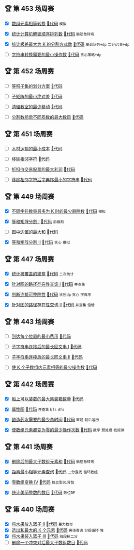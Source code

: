 ## 🏆 第 453 场周赛
- [x] [数组元素相等转换](https://leetcode.cn/contest/weekly-contest-453/problems/transform-array-to-all-equal-elements)
 [🎈代码](w_400/w_453/A.java) `模拟`
- [x] [统计计算机解锁顺序排列数](https://leetcode.cn/contest/weekly-contest-453/problems/count-the-number-of-computer-unlocking-permutations)
 [🎈代码](w_400/w_453/B.java) `脑筋急转弯`
- [x] [统计极差最大为 K 的分割方式数](https://leetcode.cn/contest/weekly-contest-453/problems/count-partitions-with-max-min-difference-at-most-k)
 [🎈代码](w_400/w_453/C.java) `单调队列+dp` `二分st表+dp`
- [ ] [字符串转换需要的最小操作数](https://leetcode.cn/contest/weekly-contest-453/problems/minimum-steps-to-convert-string-with-operations)
 [🎈代码](w_400/w_453/D.java) `贪心策略+dp`



## 🏆 第 452 场周赛
- [ ] [等积子集的划分方案](https://leetcode.cn/contest/weekly-contest-452/problems/partition-array-into-two-equal-product-subsets)
 [🎈代码](w_400/w_452/A.java)
- [ ] [子矩阵的最小绝对差](https://leetcode.cn/contest/weekly-contest-452/problems/minimum-absolute-difference-in-sliding-submatrix)
 [🎈代码](w_400/w_452/B.java)
- [ ] [清理教室的最少移动](https://leetcode.cn/contest/weekly-contest-452/problems/minimum-moves-to-clean-the-classroom)
 [🎈代码](w_400/w_452/C.java)
- [ ] [分割数组后不同质数的最大数目](https://leetcode.cn/contest/weekly-contest-452/problems/maximize-count-of-distinct-primes-after-split)
 [🎈代码](w_400/w_452/D.java)



## 🏆 第 451 场周赛
- [ ] [木材运输的最小成本](https://leetcode.cn/contest/weekly-contest-451/problems/find-minimum-log-transportation-cost)
 [🎈代码](w_400/w_451/A.java)
- [ ] [移除相邻字符](https://leetcode.cn/contest/weekly-contest-451/problems/resulting-string-after-adjacent-removals)
 [🎈代码](w_400/w_451/B.java)
- [ ] [折扣价交易股票的最大利润](https://leetcode.cn/contest/weekly-contest-451/problems/maximum-profit-from-trading-stocks-with-discounts)
 [🎈代码](w_400/w_451/C.java)
- [ ] [移除相邻字符后字典序最小的字符串](https://leetcode.cn/contest/weekly-contest-451/problems/lexicographically-smallest-string-after-adjacent-removals)
 [🎈代码](w_400/w_451/D.java)



## 🏆 第 449 场周赛
- [x] [不同字符数量最多为 K 时的最少删除数](https://leetcode.cn/contest/weekly-contest-449/problems/minimum-deletions-for-at-most-k-distinct-characters)
 [🎈代码](w_400/w_449/A.java) `模拟`
- [x] [等和矩阵分割 I](https://leetcode.cn/contest/weekly-contest-449/problems/equal-sum-grid-partition-i)
 [🎈代码](w_400/w_449/B.java) `前缀和`
- [ ] [图中边值的最大和](https://leetcode.cn/contest/weekly-contest-449/problems/maximum-sum-of-edge-values-in-a-graph)
 [🎈代码](w_400/w_449/C.java)
- [x] [等和矩阵分割 II](https://leetcode.cn/contest/weekly-contest-449/problems/equal-sum-grid-partition-ii)
 [🎈代码](w_400/w_449/D.java) `贪心` `模拟`



## 🏆 第 447 场周赛
- [x] [统计被覆盖的建筑](https://leetcode.cn/contest/weekly-contest-447/problems/count-covered-buildings)
 [🎈代码](w_400/w_447/A.java) `二次统计`
- [x] [针对图的路径存在性查询 I](https://leetcode.cn/contest/weekly-contest-447/problems/path-existence-queries-in-a-graph-i)
 [🎈代码](w_400/w_447/B.java) `并查集`
- [x] [判断连接可整除性](https://leetcode.cn/contest/weekly-contest-447/problems/concatenated-divisibility)
 [🎈代码](w_400/w_447/C.java) `状压dp` `贪心` `字典序`
- [x] [针对图的路径存在性查询 II](https://leetcode.cn/contest/weekly-contest-447/problems/path-existence-queries-in-a-graph-ii)
 [🎈代码](w_400/w_447/D.java) `并查集` `倍增`



## 🏆 第 443 场周赛
- [ ] [到达每个位置的最小费用](https://leetcode.cn/contest/weekly-contest-443/problems/minimum-cost-to-reach-every-position)
 [🎈代码](w_400/w_443/A.java)
- [ ] [子字符串连接后的最长回文串 I](https://leetcode.cn/contest/weekly-contest-443/problems/longest-palindrome-after-substring-concatenation-i)
 [🎈代码](w_400/w_443/B.java)
- [ ] [子字符串连接后的最长回文串 II](https://leetcode.cn/contest/weekly-contest-443/problems/longest-palindrome-after-substring-concatenation-ii)
 [🎈代码](w_400/w_443/C.java)
- [ ] [使 K 个子数组内元素相等的最少操作数](https://leetcode.cn/contest/weekly-contest-443/problems/minimum-operations-to-make-elements-within-k-subarrays-equal)
 [🎈代码](w_400/w_443/D.java)



## 🏆 第 442 场周赛
- [x] [船上可以装载的最大集装箱数量](https://leetcode.cn/contest/weekly-contest-442/problems/maximum-containers-on-a-ship)
 [🎈代码](w_400/w_442/A.java)
- [x] [属性图](https://leetcode.cn/contest/weekly-contest-442/problems/properties-graph)
 [🎈代码](w_400/w_442/B.java) `并查集` `bfs` `dfs`
- [x] [酿造药水需要的最少总时间](https://leetcode.cn/contest/weekly-contest-442/problems/find-the-minimum-amount-of-time-to-brew-potions)
 [🎈代码](w_400/w_442/C.java) `审题` `前后遍历`
- [x] [使数组元素都变为零的最少操作次数](https://leetcode.cn/contest/weekly-contest-442/problems/minimum-operations-to-make-array-elements-zero)
 [🎈代码](w_400/w_442/D.java) `数学` `预处理` `找规律`




## 🏆 第 441 场周赛
- [x] [删除后的最大子数组元素和](https://leetcode.cn/contest/weekly-contest-441/problems/maximum-unique-subarray-sum-after-deletion) [🎈代码](w_400/w_441/A.java) `脑筋急转弯`
- [x] [距离最小相等元素查询](https://leetcode.cn/contest/weekly-contest-441/problems/closest-equal-element-queries) [🎈代码](w_400/w_441/B.java) `二分查找` `循环数组`
- [x] [零数组变换 IV](https://leetcode.cn/contest/weekly-contest-441/problems/zero-array-transformation-iv) [🎈代码](w_400/w_441/C.java) `独立型01背包`
- [x] [统计美丽整数的数目](https://leetcode.cn/contest/weekly-contest-441/problems/count-beautiful-numbers) [🎈代码](w_400/w_441/D.java) `数位DP`



## 🏆 第 440 场周赛
- [x] [将水果放入篮子 II](https://leetcode.cn/contest/weekly-contest-440/problems/fruits-into-baskets-ii) [🎈代码](w_400/w_440/A.java) `暴力枚举`
- [x] [选出和最大的 K 个元素](https://leetcode.cn/contest/weekly-contest-440/problems/choose-k-elements-with-maximum-sum) [🎈代码](w_400/w_440/B.java) `离线查询` `分组循环`  `堆`
- [x] [将水果装入篮子 III](https://leetcode.cn/contest/weekly-contest-440/problems/fruits-into-baskets-iii) [🎈代码](w_400/w_440/C.java) `线段树二分`
- [ ] [删除一个冲突对后最大子数组数目](https://leetcode.cn/contest/weekly-contest-440/problems/maximize-subarrays-after-removing-one-conflicting-pair) [🎈代码](w_400/w_440/D.java)
